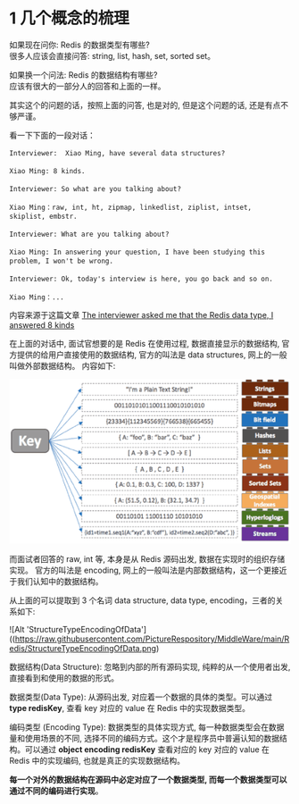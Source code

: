 # 1 几个概念的梳理

如果现在问你: Redis 的数据类型有哪些?  
很多人应该会直接问答: string, list, hash, set, sorted set。

如果换一个问法: Redis 的数据结构有哪些?  
应该有很大的一部分人的回答和上面的一样。  

其实这个的问题的话，按照上面的问答, 也是对的, 但是这个问题的话, 还是有点不够严谨。

看一下下面的一段对话：

```
Interviewer:  Xiao Ming, have several data structures?

Xiao Ming: 8 kinds.

Interviewer: So what are you talking about?

Xiao Ming：raw, int, ht, zipmap, linkedlist, ziplist, intset, skiplist, embstr.

Interviewer: What are you talking about?

Xiao Ming: In answering your question, I have been studying this problem, I won't be wrong.

Interviewer: Ok, today's interview is here, you go back and so on.

Xiao Ming：...
```

内容来源于这篇文章 [The interviewer asked me that the Redis data type, I answered 8 kinds](https://www.programmerall.com/article/56382131840/)


在上面的对话中, 面试官想要的是 Redis 在使用过程, 数据直接显示的数据结构, 官方提供的给用户直接使用的数据结构, 官方的叫法是 data structures, 网上的一般叫做外部数据结构。 内容如下:

![Alt 'RedisDataStructure'](https://raw.githubusercontent.com/PictureRespository/MiddleWare/main/Redis/RedisDataStructure.png)


而面试者回答的 raw, int 等, 本身是从 Redis 源码出发, 数据在实现时的组织存储实现。 官方的叫法是 encoding, 网上的一般叫法是内部数据结构，这一个更接近于我们认知中的数据结构。

从上面的可以提取到 3 个名词 data structure, data type, encoding，三者的关系如下:

![Alt 'StructureTypeEncodingOfData']((https://raw.githubusercontent.com/PictureRespository/MiddleWare/main/Redis/StructureTypeEncodingOfData.png)

数据结构(Data Structure): 忽略到内部的所有源码实现, 纯粹的从一个使用者出发, 直接看到和使用的数据的形式。

数据类型(Data Type): 从源码出发, 对应着一个数据的具体的类型。可以通过 **type redisKey**, 查看 key 对应的 value 在 Redis 中的实现数据类型。

编码类型 (Encoding Type): 数据类型的具体实现方式, 每一种数据类型会在数据量和使用场景的不同, 选择不同的编码方式。这个才是程序员中普遍认知的数据结构。可以通过 **object encoding redisKey** 查看对应的 key 对应的 value 在 Redis 中的实现编码, 也就是真正的实现数据结构。

**每一个对外的数据结构在源码中必定对应了一个数据类型, 而每一个数据类型可以通过不同的编码进行实现**。
